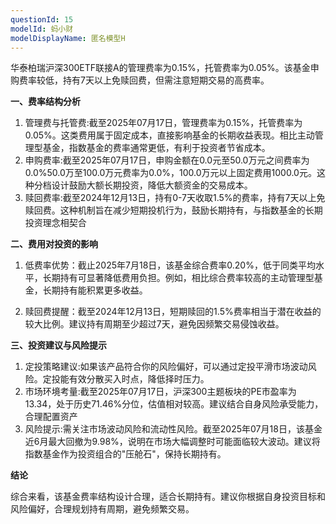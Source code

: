 ```yaml
---
questionId: 15
modelId: 蚂小财
modelDisplayName: 匿名模型H
---
```

华泰柏瑞沪深300ETF联接A的管理费率为0.15%，托管费率为0.05%。该基金申购费率较低，持有7天以上免赎回费，但需注意短期交易的高费率。

**一、费率结构分析**

1. 管理费与托管费:截至2025年07月17日，管理费率为0.15%，托管费率为0.05%。这类费用属于固定成本，直接影响基金的长期收益表现。相比主动管理型基金，指数基金的费率通常更低，有利于投资者节省成本。
2. 申购费率:截至2025年07月17日，申购金额在0.0元至50.0万元之间费率为0.0%50.0万至100.0万元费率为0.0%，100.0万元以上固定费用1000.0元。这种分档设计鼓励大额长期投资，降低大额资金的交易成本。
3. 赎回费率:截至2024年12月13日，持有0-7天收取1.5%的费率，持有7天以上免赎回费。这种机制旨在减少短期投机行为，鼓励长期持有，与指数基金的长期投资理念相契合

**二、费用对投资的影响**

1. 低费率优势：截止2025年7月18日，该基金综合费率0.20%，低于同类平均水平，长期持有可显著降低费用负担。例如，相比综合费率较高的主动管理型基金，长期持有能积累更多收益。

2. 赎回费提醒：截至2024年12月13日，短期赎回的1.5%费率相当于潜在收益的较大比例。建议持有周期至少超过7天，避免因频繁交易侵蚀收益。

**三、投资建议与风险提示**
1. 定投策略建议:如果该产品符合你的风险偏好，可以通过定投平滑市场波动风险。定投能有效分散买入时点，降低择时压力。
2. 市场环境考量:截至2025年07月17日，沪深300主题板块的PE市盈率为13.34，处于历史71.46%分位，估值相对较高。建议结合自身风险承受能力，合理配置资产
3. 风险提示:需关注市场波动风险和流动性风险。截至2025年07月18日，该基金近6月最大回撤为9.98%，说明在市场大幅调整时可能面临较大波动。建议将指数基金作为投资组合的"压舱石"，保持长期持有。

**结论**

综合来看，该基金费率结构设计合理，适合长期持有。建议你根据自身投资目标和风险偏好，合理规划持有周期，避免频繁交易。
